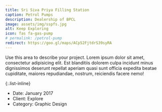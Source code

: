 ```yaml
---
title: Sri Siva Priya Filling Station
caption: Petrol Pumps
description: Dealership of BPCL
image: assets/img/sspfs.jpg
alt: Keep Exploring
icon: fas fa-gas-pump
# permalink: /petrol-pump
redirect: https://goo.gl/maps/ACp52FjtdrS39syRA
---
```

Use this area to describe your project. Lorem ipsum dolor sit amet, consectetur adipisicing elit. Est blanditiis dolorem culpa incidunt minus dignissimos deserunt repellat aperiam quasi sunt officia expedita beatae cupiditate, maiores repudiandae, nostrum, reiciendis facere nemo!

{:.list-inline}
- Date: January 2017
- Client: Explore
- Category: Graphic Design

